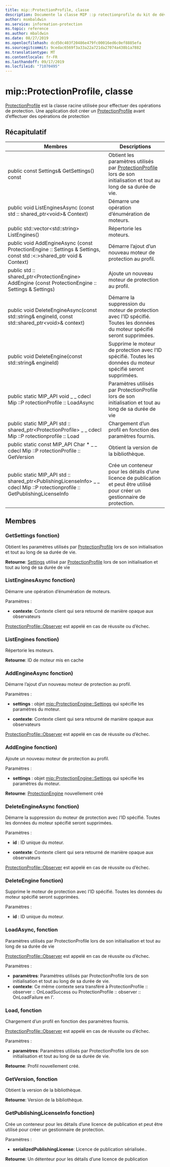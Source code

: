```yaml
---
title: mip::ProtectionProfile, classe
description: Documente la classe MIP ::p rotectionprofile du kit de développement logiciel (SDK) Microsoft Information Protection (MIP).
author: msmbaldwin
ms.service: information-protection
ms.topic: reference
ms.author: mbaldwin
ms.date: 08/27/2019
ms.openlocfilehash: dcd50c403f20486e479fc00016ed6c0ef8885efa
ms.sourcegitcommit: 9cedac6569f3a33a22a721da27074a438b1a7882
ms.translationtype: MT
ms.contentlocale: fr-FR
ms.lasthandoff: 09/17/2019
ms.locfileid: "71070495"
---
```

# <a name="class-mipprotectionprofile"></a>mip::ProtectionProfile, classe 
[ProtectionProfile](class_mip_protectionprofile.md) est la classe racine utilisée pour effectuer des opérations de protection.
Une application doit créer un [ProtectionProfile](class_mip_protectionprofile.md) avant d’effectuer des opérations de protection
  
## <a name="summary"></a>Récapitulatif
 Membres                        | Descriptions                                
--------------------------------|---------------------------------------------
public const Settings& GetSettings() const  |  Obtient les paramètres utilisés par [ProtectionProfile](class_mip_protectionprofile.md) lors de son initialisation et tout au long de sa durée de vie.
public void ListEnginesAsync (const std :: shared_ptr\<void\>& Context)  |  Démarre une opération d’énumération de moteurs.
public std::vector\<std::string\> ListEngines()  |  Répertorie les moteurs.
public void AddEngineAsync (const ProtectionEngine :: Settings & Settings, const std :\<:\>shared_ptr void & Context)  |  Démarre l’ajout d’un nouveau moteur de protection au profil.
public std :: shared_ptr\<ProtectionEngine\> AddEngine (const ProtectionEngine :: Settings & Settings)  |  Ajoute un nouveau moteur de protection au profil.
public void DeleteEngineAsync(const std::string& engineId, const std::shared_ptr\<void\>& context)  |  Démarre la suppression du moteur de protection avec l’ID spécifié. Toutes les données du moteur spécifié seront supprimées.
public void DeleteEngine(const std::string& engineId)  |  Supprime le moteur de protection avec l’ID spécifié. Toutes les données du moteur spécifié seront supprimées.
public static MIP_API void _ _ cdecl Mip ::P rotectionProfile :: LoadAsync | Paramètres utilisés par ProtectionProfile lors de son initialisation et tout au long de sa durée de vie
public static MIP_API std :: shared_ptr&lt;ProtectionProfile&gt; _ _ cdecl Mip ::P rotectionprofile :: Load | Chargement d’un profil en fonction des paramètres fournis.
public static const MIP_API Char * _ _ cdecl Mip ::P rotectionProfile :: GetVersion | Obtient la version de la bibliothèque.
public static MIP_API std :: shared_ptr&lt;PublishingLicenseInfo&gt; _ _ cdecl Mip ::P rotectionprofile :: GetPublishingLicenseInfo | Crée un conteneur pour les détails d’une licence de publication et peut être utilisé pour créer un gestionnaire de protection. 


## <a name="members"></a>Membres
  
### <a name="getsettings-function"></a>GetSettings fonction)
Obtient les paramètres utilisés par [ProtectionProfile](class_mip_protectionprofile.md) lors de son initialisation et tout au long de sa durée de vie.

  
**Retourne**: [Settings](class_mip_protectionprofile_settings.md) utilisé par [ProtectionProfile](class_mip_protectionprofile.md) lors de son initialisation et tout au long de sa durée de vie
  
### <a name="listenginesasync-function"></a>ListEnginesAsync fonction)
Démarre une opération d’énumération de moteurs.

Paramètres :  
* **contexte**: Contexte client qui sera retourné de manière opaque aux observateurs


[ProtectionProfile::Observer](class_mip_protectionprofile_observer.md) est appelé en cas de réussite ou d’échec.
  
### <a name="listengines-function"></a>ListEngines fonction)
Répertorie les moteurs.

  
**Retourne**: ID de moteur mis en cache
  
### <a name="addengineasync-function"></a>AddEngineAsync fonction)
Démarre l’ajout d’un nouveau moteur de protection au profil.

Paramètres :  
* **settings** : objet [mip::ProtectionEngine::Settings](class_mip_protectionengine_settings.md) qui spécifie les paramètres du moteur. 


* **contexte**: Contexte client qui sera retourné de manière opaque aux observateurs


[ProtectionProfile::Observer](class_mip_protectionprofile_observer.md) est appelé en cas de réussite ou d’échec.
  
### <a name="addengine-function"></a>AddEngine fonction)
Ajoute un nouveau moteur de protection au profil.

Paramètres :  
* **settings** : objet [mip::ProtectionEngine::Settings](class_mip_protectionengine_settings.md) qui spécifie les paramètres du moteur.



  
**Retourne**: [ProtectionEngine](class_mip_protectionengine.md) nouvellement créé
  
### <a name="deleteengineasync-function"></a>DeleteEngineAsync fonction)
Démarre la suppression du moteur de protection avec l’ID spécifié. Toutes les données du moteur spécifié seront supprimées.

Paramètres :  
* **id** : ID unique du moteur. 


* **contexte**: Contexte client qui sera retourné de manière opaque aux observateurs


[ProtectionProfile::Observer](class_mip_protectionprofile_observer.md) est appelé en cas de réussite ou d’échec.
  
### <a name="deleteengine-function"></a>DeleteEngine fonction)
Supprime le moteur de protection avec l’ID spécifié. Toutes les données du moteur spécifié seront supprimées.

Paramètres :  
* **id** : ID unique du moteur.

### <a name="loadasync-function"></a>LoadAsync, fonction
Paramètres utilisés par ProtectionProfile lors de son initialisation et tout au long de sa durée de vie 

[ProtectionProfile::Observer](class_mip_protectionprofile_observer.md) est appelé en cas de réussite ou d’échec.

Paramètres :
* **paramètres**: Paramètres utilisés par ProtectionProfile lors de son initialisation et tout au long de sa durée de vie.
* **contexte**: Ce même contexte sera transféré à ProtectionProfile :: observer :: OnLoadSuccess ou ProtectionProfile :: observer :: OnLoadFailure en l'.

### <a name="load-function"></a>Load, fonction
Chargement d’un profil en fonction des paramètres fournis.

[ProtectionProfile::Observer](class_mip_protectionprofile_observer.md) est appelé en cas de réussite ou d’échec.

Paramètres :
* **paramètres**: Paramètres utilisés par ProtectionProfile lors de son initialisation et tout au long de sa durée de vie.

**Retourne**: Profil nouvellement créé.

### <a name="getversion-function"></a>GetVersion, fonction
Obtient la version de la bibliothèque. 

**Retourne**: Version de la bibliothèque.

### <a name="getpublishinglicenseinfo-function"></a>GetPublishingLicenseInfo fonction)
Crée un conteneur pour les détails d’une licence de publication et peut être utilisé pour créer un gestionnaire de protection. 

Paramètres :
* **serializedPublishingLicense**: Licence de publication sérialisée..

**Retourne**: Un détenteur pour les détails d’une licence de publication 
